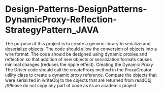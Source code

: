 # Design-Patterns-DesignPatterns-DynamicProxy-Reflection-StrategyPattern_JAVA

The purpose of this project is to create a generic library to serialize and deserialize objects. The code should allow the conversion of objects into a wire format. The code should be designed using dynamic proxies and reflection so that addition of new objects or serialization formats causes minimal changes (reduces the ripple effect).
Creating the Dynamic Proxy
The Driver code should call the createProxy method in the ProxyCreator utility class to create a dynamic proxy reference.
Compare the objects that were serialized in writeObj to the objects that are returned from readObj. 
//Please do not copy any part of code as its an academic project .

